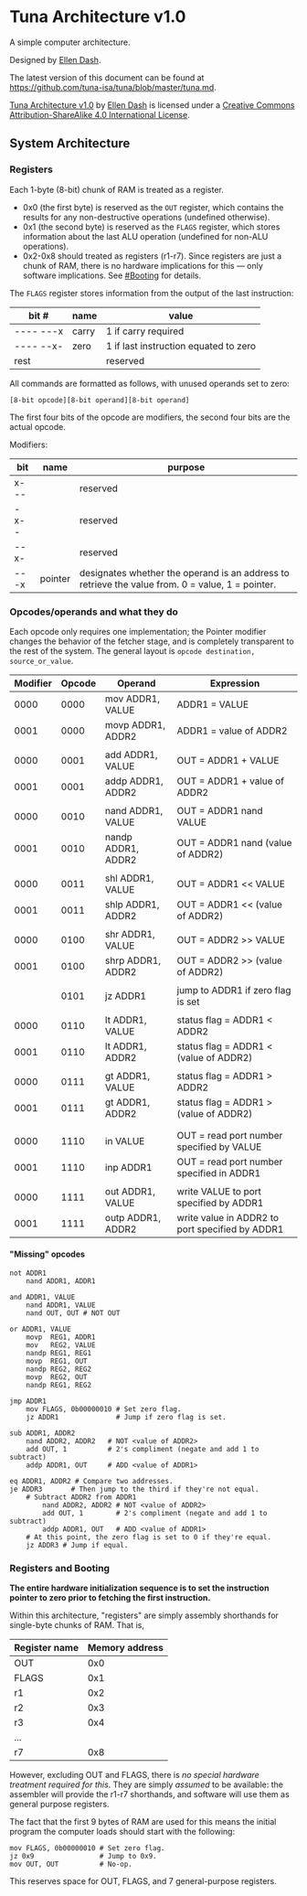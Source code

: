 # Tuna Architecture v1.0

A simple computer architecture.

Designed by [Ellen Dash](http://puppy.technology).

The latest version of this document can be found at https://github.com/tuna-isa/tuna/blob/master/tuna.md.

[Tuna Architecture v1.0](https://github.com/tuna-isa/tuna/blob/master/tuna.md) by [Ellen Dash](http://puppy.technology) is licensed under a [Creative Commons Attribution-ShareAlike 4.0 International License](http://creativecommons.org/licenses/by-sa/4.0/).

## System Architecture

### Registers

Each 1-byte (8-bit) chunk of RAM is treated as a register.

* 0x0 (the first byte) is reserved as the `OUT` register, which contains the results for any non-destructive operations (undefined otherwise).
* 0x1 (the second byte) is reserved as the `FLAGS` register, which stores information about the last ALU operation (undefined for non-ALU operations).
* 0x2-0x8 should treated as registers (r1-r7). Since registers are just a chunk of RAM, there is no hardware implications for this &mdash; only software implications. See [#Booting](#Booting) for details.

The `FLAGS` register stores information from the output of the last instruction:

| bit #      | name   | value                                  |
|------------|--------|----------------------------------------|
| ---- ---x  | carry  | 1 if carry required                    |
| ---- --x-  | zero   | 1 if last instruction equated to zero  |
| rest       |        | reserved                               |


All commands are formatted as follows, with unused operands set to zero:

    [8-bit opcode][8-bit operand][8-bit operand]

The first four bits of the opcode are modifiers, the second four bits are the actual opcode.

Modifiers:

| bit   | name    | purpose   |
|-------|---------|-----------|
| x---  |         | reserved  |
| -x--  |         | reserved  |
| --x-  |         | reserved  |
| ---x  | pointer | designates whether the operand is an address to retrieve the value from. 0 = value, 1 = pointer. |

### Opcodes/operands and what they do

Each opcode only requires one implementation; the Pointer modifier changes the behavior of the fetcher stage, and is completely transparent to the rest of the system. The general layout is `opcode destination, source_or_value`.

| Modifier | Opcode | Operand              | Expression                                       |
|----------|--------|----------------------|--------------------------------------------------|
| 0000     | 0000   | mov   ADDR1, VALUE   | ADDR1 = VALUE                                    |
| 0001     | 0000   | movp  ADDR1, ADDR2   | ADDR1 = value of ADDR2                           |
|          |        |                      |                                                  |
| 0000     | 0001   | add   ADDR1, VALUE   | OUT = ADDR1 + VALUE                              |
| 0001     | 0001   | addp  ADDR1, ADDR2   | OUT = ADDR1 + value of ADDR2                     |
|          |        |                      |                                                  |
| 0000     | 0010   | nand  ADDR1, VALUE   | OUT = ADDR1 nand VALUE                           |
| 0001     | 0010   | nandp ADDR1, ADDR2   | OUT = ADDR1 nand (value of ADDR2)                |
|          |        |                      |                                                  |
| 0000     | 0011   | shl   ADDR1, VALUE   | OUT = ADDR1 << VALUE                             |
| 0001     | 0011   | shlp  ADDR1, ADDR2   | OUT = ADDR1 << (value of ADDR2)                  |
|          |        |                      |                                                  |
| 0000     | 0100   | shr   ADDR1, VALUE   | OUT = ADDR2 >> VALUE                             |
| 0001     | 0100   | shrp  ADDR1, ADDR2   | OUT = ADDR2 >> (value of ADDR2)                  |
|          |        |                      |                                                  |
|          | 0101   | jz    ADDR1          | jump to ADDR1 if zero flag is set                |
|          |        |                      |                                                  |
| 0000     | 0110   | lt    ADDR1, VALUE   | status flag = ADDR1 < ADDR2                      |
| 0001     | 0110   | lt    ADDR1, ADDR2   | status flag = ADDR1 < (value of ADDR2)           |
|          |        |                      |                                                  |
| 0000     | 0111   | gt    ADDR1, VALUE   | status flag = ADDR1 > ADDR2                      |
| 0001     | 0111   | gt    ADDR1, ADDR2   | status flag = ADDR1 > (value of ADDR2)           |
|          |        |                      |                                                  |
|          |        |                      |                                                  |
| 0000     | 1110   | in     VALUE         | OUT = read port number specified by VALUE        |
| 0001     | 1110   | inp    ADDR1         | OUT = read port number specified in ADDR1        |
|          |        |                      |                                                  |
| 0000     | 1111   | out    ADDR1, VALUE  | write VALUE to port specified by ADDR1           |
| 0001     | 1111   | outp   ADDR1, ADDR2  | write value in ADDR2 to port specified by ADDR1  |

#### "Missing" opcodes

    not ADDR1
        nand ADDR1, ADDR1

    and ADDR1, VALUE
        nand ADDR1, VALUE
        nand OUT, OUT # NOT OUT

    or ADDR1, VALUE
        movp  REG1, ADDR1
        mov   REG2, VALUE
        nandp REG1, REG1
        movp  REG1, OUT
        nandp REG2, REG2
        movp  REG2, OUT
        nandp REG1, REG2

    jmp ADDR1
        mov FLAGS, 0b00000010 # Set zero flag.
        jz ADDR1              # Jump if zero flag is set.

    sub ADDR1, ADDR2
        nand ADDR2, ADDR2   # NOT <value of ADDR2>
        add OUT, 1          # 2's compliment (negate and add 1 to subtract)
        addp ADDR1, OUT     # ADD <value of ADDR1>

    eq ADDR1, ADDR2 # Compare two addresses.
    je ADDR3       # Then jump to the third if they're not equal.
        # Subtract ADDR2 from ADDR1
            nand ADDR2, ADDR2 # NOT <value of ADDR2>
            add OUT, 1        # 2's compliment (negate and add 1 to subtract)
            addp ADDR1, OUT   # ADD <value of ADDR1>
        # At this point, the zero flag is set to 0 if they're equal.
        jz ADDR3 # Jump if equal.

### Registers and Booting

**The entire hardware initialization sequence is to set the instruction pointer to zero prior to fetching the first instruction.**

Within this architecture, "registers" are simply assembly shorthands for single-byte chunks of RAM. That is,

| Register name | Memory address |
|---------------|----------------|
| OUT           | 0x0            |
| FLAGS         | 0x1            |
| r1            | 0x2            |
| r2            | 0x3            |
| r3            | 0x4            |
| ...           |                |
| r7            | 0x8            |

However, excluding OUT and FLAGS, there is _no special hardware treatment required for this_. They are simply _assumed_ to be available: the assembler will provide the r1-r7 shorthands, and software will use them as general purpose registers.

The fact that the first 9 bytes of RAM are used for this means the initial program the computer loads should start with the following:

```
mov FLAGS, 0b00000010 # Set zero flag.
jz 0x9                # Jump to 0x9.
mov OUT, OUT          # No-op.
```

This reserves space for OUT, FLAGS, and 7 general-purpose registers.
